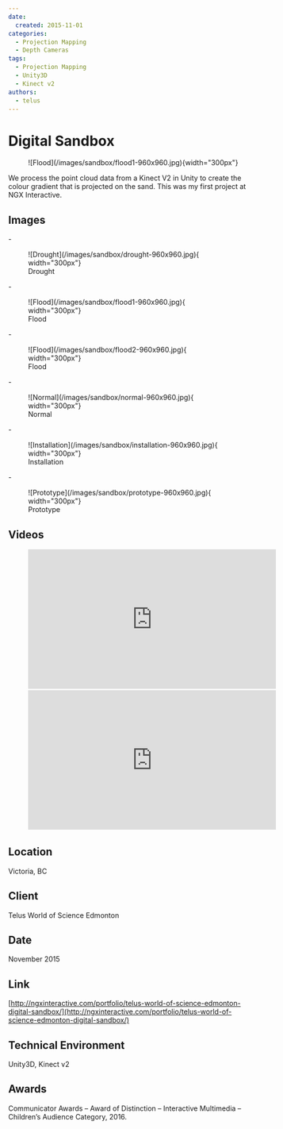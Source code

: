 ```yaml
---
date:
  created: 2015-11-01
categories:
  - Projection Mapping
  - Depth Cameras
tags:
  - Projection Mapping
  - Unity3D
  - Kinect v2
authors:
  - telus
---
```


# Digital Sandbox

<figure markdown="1">
  ![Flood](/images/sandbox/flood1-960x960.jpg){width="300px"}
</figure>

We process the point cloud data from a Kinect V2 in Unity to create the colour gradient that is projected on the sand. This was my first project at NGX Interactive.

<!-- more -->

## Images

<div class="grid cards" markdown>
  - <figure markdown>
    ![Drought](/images/sandbox/drought-960x960.jpg){ width="300px"}
    <figcaption>Drought</figcaption>
  </figure>  
  - <figure markdown>
    ![Flood](/images/sandbox/flood1-960x960.jpg){ width="300px"}
    <figcaption>Flood</figcaption>
  </figure>
  - <figure markdown>
    ![Flood](/images/sandbox/flood2-960x960.jpg){ width="300px"}
    <figcaption>Flood</figcaption>
  </figure>
  - <figure markdown>
    ![Normal](/images/sandbox/normal-960x960.jpg){ width="300px"}
    <figcaption>Normal</figcaption>
  </figure>
  - <figure markdown>
    ![Installation](/images/sandbox/installation-960x960.jpg){ width="300px"}
    <figcaption>Installation</figcaption>
  </figure>
  - <figure markdown>
    ![Prototype](/images/sandbox/prototype-960x960.jpg){ width="300px"}
    <figcaption>Prototype</figcaption>
  </figure>
</div>

## Videos

<figure markdown>
  <iframe src="https://player.vimeo.com/video/228937279?badge=0&amp;autopause=0&amp;player_id=0&amp;app_id=58479" width="500" height="281" frameborder="0" allow="autoplay; fullscreen; picture-in-picture; clipboard-write; encrypted-media" title="Sandbox1"></iframe>
  <iframe src="https://player.vimeo.com/video/228937200?badge=0&amp;autopause=0&amp;player_id=0&amp;app_id=58479" width="500" height="281" frameborder="0" allow="autoplay; fullscreen; picture-in-picture; clipboard-write; encrypted-media" title="Sandbox2"></iframe>  
</figure>

## Location
Victoria, BC

## Client
Telus World of Science Edmonton

## Date
November 2015

## Link
[http://ngxinteractive.com/portfolio/telus-world-of-science-edmonton-digital-sandbox/](http://ngxinteractive.com/portfolio/telus-world-of-science-edmonton-digital-sandbox/)

## Technical Environment
Unity3D, Kinect v2

## Awards
Communicator Awards – Award of Distinction – Interactive Multimedia – Children’s Audience Category, 2016.